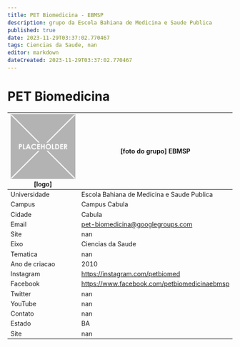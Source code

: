 ```yaml
---
title: PET Biomedicina - EBMSP
description: grupo da Escola Bahiana de Medicina e Saude Publica
published: true
date: 2023-11-29T03:37:02.770467
tags: Ciencias da Saude, nan
editor: markdown
dateCreated: 2023-11-29T03:37:02.770467
---
```


# PET Biomedicina


| ![placeholder.png](/placeholder.png) [logo] | [foto do grupo] EBMSP         |
| ------------------------------------------- | ------------------------------------------------- |
| Universidade                                | Escola Bahiana de Medicina e Saude Publica      |
| Campus                                      | Campus Cabula            |
| Cidade                                      | Cabula             |
| Email                                       | pet-biomedicina@googlegroups.com             |
| Site                                        | nan              |
| Eixo                                        | Ciencias da Saude              |
| Tematica                                    | nan          |
| Ano de criacao                              | 2010        |
| Instagram                                   | https://instagram.com/petbiomed         |
| Facebook                                    | https://www.facebook.com/petbiomedicinaebmsp          |
| Twitter                                     | nan           |
| YouTube                                     | nan           |
| Contato                                     | nan         |
| Estado                                      |  BA            |
| Site                                        | nan |
